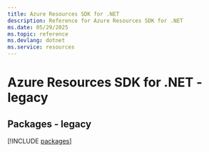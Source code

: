 ```yaml
---
title: Azure Resources SDK for .NET
description: Reference for Azure Resources SDK for .NET
ms.date: 05/29/2025
ms.topic: reference
ms.devlang: dotnet
ms.service: resources
---
```

# Azure Resources SDK for .NET - legacy
## Packages - legacy
[!INCLUDE [packages](resources-index.md)]